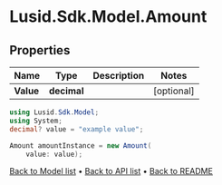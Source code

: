 # Lusid.Sdk.Model.Amount

## Properties

Name | Type | Description | Notes
------------ | ------------- | ------------- | -------------
**Value** | **decimal** |  | [optional] 

```csharp
using Lusid.Sdk.Model;
using System;
decimal? value = "example value";

Amount amountInstance = new Amount(
    value: value);
```

[Back to Model list](../README.md#documentation-for-models) &#8226; [Back to API list](../README.md#documentation-for-api-endpoints) &#8226; [Back to README](../README.md)
